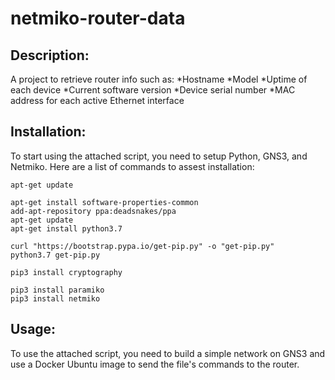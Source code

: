 # netmiko-router-data

## Description: 
A project to retrieve router info such as:
*Hostname
*Model
*Uptime of each device
*Current software version
*Device serial number
*MAC address for each active Ethernet interface

## Installation:
To start using the attached script, you need to setup Python, GNS3, and Netmiko. Here are a list of commands to assest installation:

```
apt-get update

apt-get install software-properties-common
add-apt-repository ppa:deadsnakes/ppa
apt-get update
apt-get install python3.7

curl "https://bootstrap.pypa.io/get-pip.py" -o "get-pip.py"
python3.7 get-pip.py

pip3 install cryptography

pip3 install paramiko
pip3 install netmiko
```

## Usage: 
To use the attached script, you need to build a simple network on GNS3 and use a Docker Ubuntu image to send the file's commands to the router.
